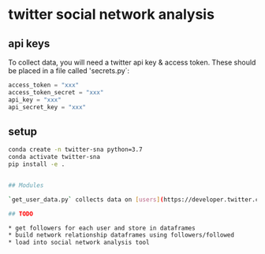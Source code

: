 # twitter social network analysis

## api keys

To collect data, you will need a twitter api key & access token. These should be placed in a file called 'secrets.py`:

```python
access_token = "xxx"
access_token_secret = "xxx"
api_key = "xxx"
api_secret_key = "xxx"
```

## setup

```bash
conda create -n twitter-sna python=3.7
conda activate twitter-sna
pip install -e .


## Modules

`get_user_data.py` collects data on [users](https://developer.twitter.com/en/docs/tweets/data-dictionary/overview/user-object) and stores in a dataframe. 

## TODO

* get followers for each user and store in dataframes
* build network relationship dataframes using followers/followed
* load into social network analysis tool